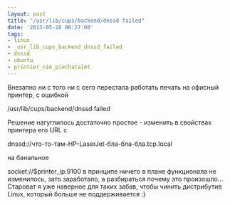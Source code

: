 ```yaml
---
layout: post
title: "/usr/lib/cups/backend/dnssd failed"
date: '2013-05-28 06:27:00'
tags:
- linux
- _usr_lib_cups_backend_dnssd_failed
- dnssd
- ubuntu
- printier_nie_piechataiet
---
```


Внезапно ни с того ни с сего перестала работать печать на офисный принтер, с ошибкой

/usr/lib/cups/backend/dnssd failed

Решение нагуглилось достаточно простое - изменить в свойствах принтера его URL с

dnssd://что-то-там-HP-LaserJet-бла-бла-бла.tcp.local

на банальное

socket://$printer_ip:9100
в принципе ничего в плане функционала не изменилось, зато заработало, а разбираться почему это произошло... Староват я уже наверное для таких забав, чтобы чинить дистрибутив Linux, который больше не поддерживается :)
